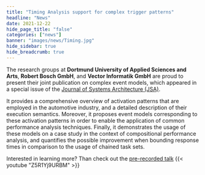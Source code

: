 ```yaml
---
title: "Timing Analysis support for complex trigger patterns"
headline: "News"
date: 2021-12-22
hide_page_title: "false"
categories: ["news"]
banner: "images/news/Timing.jpg"
hide_sidebar: true
hide_breadcrumb: true
---
```

The research groups at **Dortmund University of Applied Sciences and Arts**,
**Robert Bosch GmbH**, and **Vector Informatik GmbH** are proud to present their
joint publication on complex event models, which appeared in a special
issue of the [Journal of Systems Architecture (JSA)](https://doi.org/10.1016/j.sysarc.2021.102343n). 
<!--more-->

It provides a comprehensive overview of
activation patterns that are employed in the automotive industry, and a
detailed description of their execution semantics. Moreover, it proposes
event models corresponding to these activation patterns in order to
enable the application of common performance analysis techniques.
Finally, it demonstrates the usage of these models on a case study in
the context of compositional performance analysis, and quantifies the
possible improvement when bounding response times in comparison to the
usage of chained task sets.

Interested in learning more? Than check out the [pre-recorded talk](https://www.youtube.com/watch?v=Z5R1Yj9URBM)
{{< youtube "Z5R1Yj9URBM" >}}